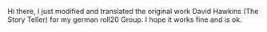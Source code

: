 Hi there, I just modified and translated the original work David Hawkins (The Story Teller) for my german roll20 Group. I hope it works fine and is ok.

